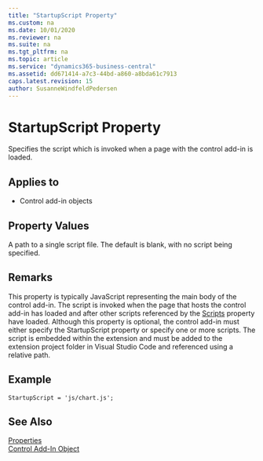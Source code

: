 ```yaml
---
title: "StartupScript Property"
ms.custom: na
ms.date: 10/01/2020
ms.reviewer: na
ms.suite: na
ms.tgt_pltfrm: na
ms.topic: article
ms.service: "dynamics365-business-central"
ms.assetid: dd671414-a7c3-44bd-a860-a8bda61c7913
caps.latest.revision: 15
author: SusanneWindfeldPedersen
---
```


 

# StartupScript Property

Specifies the script which is invoked when a page with the control add-in is loaded.

## Applies to
- Control add-in objects

## Property Values
A path to a single script file. The default is blank, with no script being specified. 

## Remarks 
This property is typically JavaScript representing the main body of the control add-in. The script is invoked when the page that hosts the control add-in has loaded and after other scripts referenced by the [Scripts](devenv-scripts-property.md) property have loaded. 
Although this property is optional, the control add-in must either specify the StartupScript property or specify one or more scripts.
The script is embedded within the extension and must be added to the extension project folder in Visual Studio Code and referenced using a relative path. 

## Example
```
StartupScript = 'js/chart.js';
```

## See Also  
 [Properties](devenv-properties.md)   
[Control Add-In Object](../devenv-control-addin-object.md)   
 